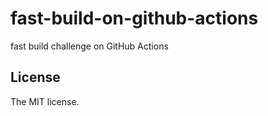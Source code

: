 # fast-build-on-github-actions

fast build challenge on GitHub Actions

## License

The MIT license.
